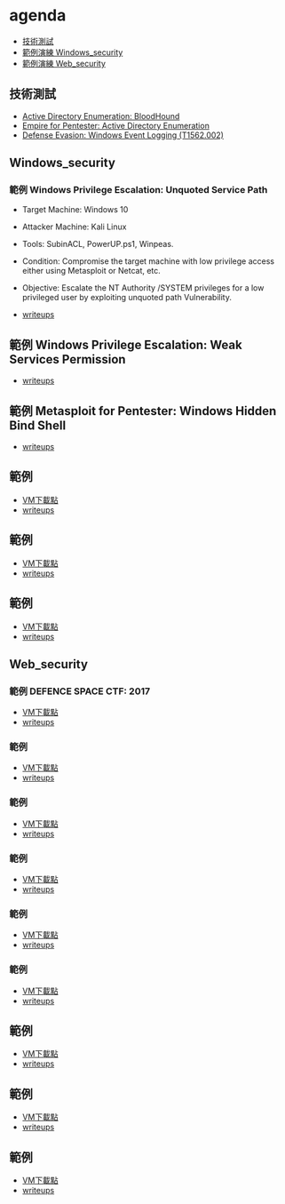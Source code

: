 # agenda

- [技術測試](#技術測試)
- [範例演練 Windows_security](#Windows_security)
- [範例演練 Web_security](#Web_security)


## 技術測試

- [Active Directory Enumeration: BloodHound](https://www.hackingarticles.in/active-directory-enumeration-bloodhound/)
- [Empire for Pentester: Active Directory Enumeration](https://www.hackingarticles.in/empire-for-pentester-active-directory-enumeration/)
- [Defense Evasion: Windows Event Logging (T1562.002)](https://www.hackingarticles.in/defense-evasion-windows-event-logging-t1562-002/)

## Windows_security

### 範例  Windows Privilege Escalation: Unquoted Service Path

- Target Machine: Windows 10
- Attacker Machine: Kali Linux
- Tools: SubinACL, PowerUP.ps1, Winpeas.
- Condition: Compromise the target machine with low privilege access either using Metasploit or Netcat, etc.
- Objective: Escalate the NT Authority /SYSTEM privileges for a low privileged user by exploiting unquoted path Vulnerability.

- [writeups](https://www.hackingarticles.in/windows-privilege-escalation-unquoted-service-path/)

## 範例 Windows Privilege Escalation: Weak Services Permission

- [writeups](https://www.hackingarticles.in/windows-privilege-escalation-weak-services-permission/)

## 範例 Metasploit for Pentester: Windows Hidden Bind Shell

- [writeups](https://www.hackingarticles.in/metasploit-for-pentester-windows-hidden-bind-shell/)

## 範例

- [VM下載點]()
- [writeups]()

## 範例

- [VM下載點]()
- [writeups]()

## 範例

- [VM下載點]()
- [writeups]()

## Web_security

### 範例 DEFENCE SPACE CTF: 2017

- [VM下載點](https://www.vulnhub.com/entry/defence-space-ctf-2017,179/)
- [writeups](https://www.hackingarticles.in/hack-the-defense-space-vm-ctf-challengehack-defense-vm-ctf-challenge/)

### 範例

- [VM下載點]()
- [writeups]()

### 範例

- [VM下載點]()
- [writeups]()

### 範例

- [VM下載點]()
- [writeups]()

### 範例

- [VM下載點]()
- [writeups]()
### 範例

- [VM下載點]()
- [writeups]()

## 範例

- [VM下載點]()
- [writeups]()
## 範例

- [VM下載點]()
- [writeups]()

## 範例

- [VM下載點]()
- [writeups]()

